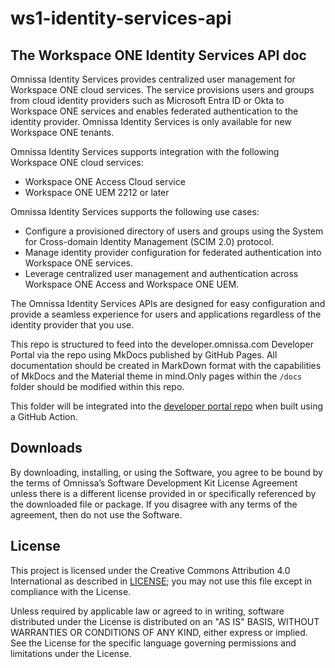 # ws1-identity-services-api

## The Workspace ONE Identity Services API doc

Omnissa Identity Services provides centralized user management for Workspace ONE cloud services.
The service provisions users and groups from cloud identity providers such as Microsoft Entra ID or Okta to Workspace ONE services and enables federated authentication to the identity provider.
Omnissa Identity Services is only available for new Workspace ONE tenants.

Omnissa Identity Services supports integration with the following Workspace ONE cloud services:
- Workspace ONE Access Cloud service
- Workspace ONE UEM 2212 or later

Omnissa Identity Services supports the following use cases:
- Configure a provisioned directory of users and groups using the System for Cross-domain Identity Management (SCIM 2.0) protocol.
- Manage identity provider configuration for federated authentication into Workspace ONE services.
- Leverage centralized user management and authentication across Workspace ONE Access and Workspace ONE UEM.

The Omnissa Identity Services APIs are designed for easy configuration and provide a seamless experience for users and applications regardless of the identity provider that you use.

This repo is structured to feed into the developer.omnissa.com Developer Portal via the [](https://github.com/euc-dev/euc-dev.github.io) repo using MkDocs published by GitHub Pages. All documentation should be created in MarkDown format with the capabilities of MkDocs and the Material theme in mind.Only pages within the `/docs` folder should be modified within this repo.

This folder will be integrated into the [developer portal repo](https://github.com/euc-dev/euc-dev.github.io) when built using a GitHub Action.

## Downloads

By downloading, installing, or using the Software, you agree to be bound by the terms of Omnissa’s Software Development Kit License Agreement unless there is a different license provided in or specifically referenced by the downloaded file or package. If you disagree with any terms of the agreement, then do not use the Software.

## License

This project is licensed under the Creative Commons Attribution 4.0 International as described in [LICENSE](https://github.com/euc-dev/.github/blob/main/LICENSE); you may not use this file except in compliance with the License.

Unless required by applicable law or agreed to in writing, software distributed under the License is distributed on an "AS IS" BASIS, WITHOUT WARRANTIES OR CONDITIONS OF ANY KIND, either express or implied. See the License for the specific language governing permissions and limitations under the License.